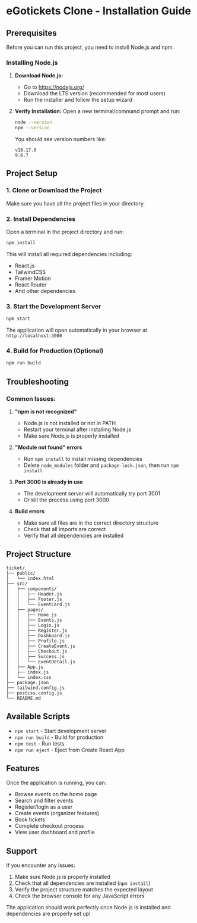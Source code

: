 # eGotickets Clone - Installation Guide

## Prerequisites

Before you can run this project, you need to install Node.js and npm.

### Installing Node.js

1. **Download Node.js:**
   - Go to https://nodejs.org/
   - Download the LTS version (recommended for most users)
   - Run the installer and follow the setup wizard

2. **Verify Installation:**
   Open a new terminal/command prompt and run:
   ```bash
   node --version
   npm --version
   ```

   You should see version numbers like:
   ```
   v18.17.0
   9.6.7
   ```

## Project Setup

### 1. Clone or Download the Project
Make sure you have all the project files in your directory.

### 2. Install Dependencies
Open a terminal in the project directory and run:
```bash
npm install
```

This will install all required dependencies including:
- React.js
- TailwindCSS
- Framer Motion
- React Router
- And other dependencies

### 3. Start the Development Server
```bash
npm start
```

The application will open automatically in your browser at `http://localhost:3000`

### 4. Build for Production (Optional)
```bash
npm run build
```

## Troubleshooting

### Common Issues:

1. **"npm is not recognized"**
   - Node.js is not installed or not in PATH
   - Restart your terminal after installing Node.js
   - Make sure Node.js is properly installed

2. **"Module not found" errors**
   - Run `npm install` to install missing dependencies
   - Delete `node_modules` folder and `package-lock.json`, then run `npm install`

3. **Port 3000 is already in use**
   - The development server will automatically try port 3001
   - Or kill the process using port 3000

4. **Build errors**
   - Make sure all files are in the correct directory structure
   - Check that all imports are correct
   - Verify that all dependencies are installed

## Project Structure

```
ticket/
├── public/
│   └── index.html
├── src/
│   ├── components/
│   │   ├── Header.js
│   │   ├── Footer.js
│   │   └── EventCard.js
│   ├── pages/
│   │   ├── Home.js
│   │   ├── Events.js
│   │   ├── Login.js
│   │   ├── Register.js
│   │   ├── Dashboard.js
│   │   ├── Profile.js
│   │   ├── CreateEvent.js
│   │   ├── Checkout.js
│   │   ├── Success.js
│   │   └── EventDetail.js
│   ├── App.js
│   ├── index.js
│   └── index.css
├── package.json
├── tailwind.config.js
├── postcss.config.js
└── README.md
```

## Available Scripts

- `npm start` - Start development server
- `npm run build` - Build for production
- `npm test` - Run tests
- `npm run eject` - Eject from Create React App

## Features

Once the application is running, you can:

- Browse events on the home page
- Search and filter events
- Register/login as a user
- Create events (organizer features)
- Book tickets
- Complete checkout process
- View user dashboard and profile

## Support

If you encounter any issues:

1. Make sure Node.js is properly installed
2. Check that all dependencies are installed (`npm install`)
3. Verify the project structure matches the expected layout
4. Check the browser console for any JavaScript errors

The application should work perfectly once Node.js is installed and dependencies are properly set up! 
